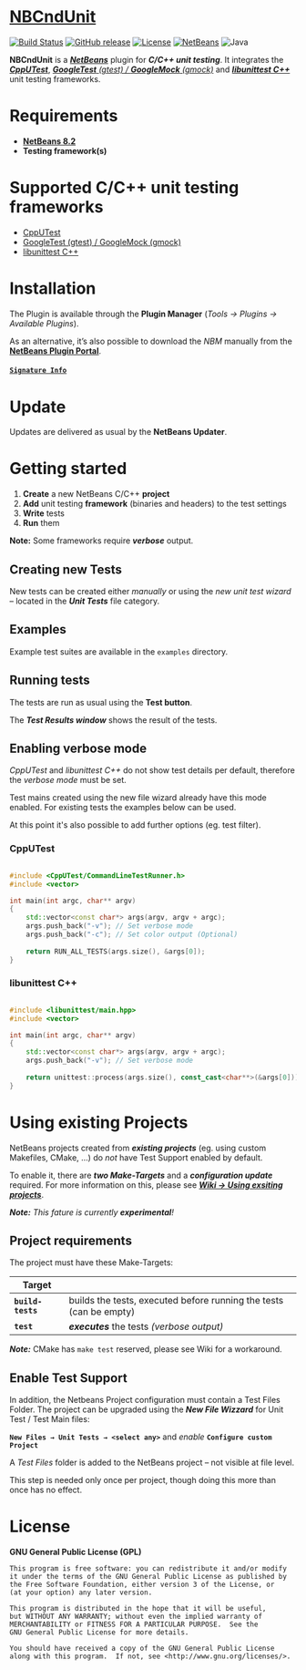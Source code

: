 # [NBCndUnit](https://github.com/offa/NBCndUnit)

[![Build Status](https://travis-ci.org/offa/NBCndUnit.svg?branch=master)](https://travis-ci.org/offa/NBCndUnit)
[![GitHub release](https://img.shields.io/github/release/offa/NBCndUnit.svg)](https://github.com/offa/NBCndUnit/releases)
[![License](https://img.shields.io/badge/license-GPLv3-yellow.svg)](LICENSE)
[![NetBeans](https://img.shields.io/badge/netbeans-8.2-lightgrey.svg)](http://plugins.netbeans.org/plugin/57174/nbcndunit)
![Java](https://img.shields.io/badge/java-1.7-green.svg)

**NBCndUnit** is a [***NetBeans***](https://netbeans.org) plugin for ***C/C++ unit testing***. It integrates the [_**CppUTest**_](https://cpputest.github.io/), [_**GoogleTest** (gtest) / **GoogleMock** (gmock)_](https://github.com/google/googletest) and [_**libunittest C++**_](http://libunittest.sourceforge.net/) unit testing frameworks.


# Requirements

 - [**NetBeans 8.2**](https://netbeans.org)
 - **Testing framework(s)**


# Supported C/C++ unit testing frameworks

 - [CppUTest](https://cpputest.github.io/)
 - [GoogleTest (gtest) / GoogleMock (gmock)](https://github.com/google/googletest)
 - [libunittest C++](http://libunittest.sourceforge.net/)


# Installation

The Plugin is available through the **Plugin Manager** (*Tools → Plugins → Available Plugins*).

As an alternative, it’s also possible to download the *NBM* manually from the [**NetBeans Plugin Portal**](http://plugins.netbeans.org/plugin/57174/nbcndunit).

#### [`Signature Info`](https://github.com/offa/NBCndUnit/wiki/NBM-Signature)


# Update

Updates are delivered as usual by the **NetBeans Updater**.




# Getting started

 1. **Create** a new NetBeans C/C++ **project**
 1. **Add** unit testing **framework** (binaries and headers) to the test settings
 1. **Write** tests
 1. **Run** them

**Note:** Some frameworks require ***verbose*** output.


## Creating new Tests

New tests can be created either *manually* or using the *new unit test wizard* – located in the ***Unit Tests*** file category.


## Examples

Example test suites are available in the `examples` directory.


## Running tests

The tests are run as usual using the **Test button**.

The ***Test Results window*** shows the result of the tests.


## Enabling verbose mode

*CppUTest* and *libunittest C++* do not show test details per default, therefore the *verbose mode* must be set.

Test mains created using the new file wizard already have this mode enabled. For existing tests the examples below can be used.

At this point it's also possible to add further options (eg. test filter).

### CppUTest

```cpp

#include <CppUTest/CommandLineTestRunner.h>
#include <vector>

int main(int argc, char** argv)
{
    std::vector<const char*> args(argv, argv + argc);
    args.push_back("-v"); // Set verbose mode
    args.push_back("-c"); // Set color output (Optional)
    
    return RUN_ALL_TESTS(args.size(), &args[0]);
}
```


### libunittest C++

```cpp

#include <libunittest/main.hpp>
#include <vector>

int main(int argc, char** argv)
{
    std::vector<const char*> args(argv, argv + argc);
    args.push_back("-v"); // Set verbose mode
    
    return unittest::process(args.size(), const_cast<char**>(&args[0]));
}

```


# Using existing Projects

NetBeans projects created from ***existing projects*** (eg. using custom Makefiles, CMake, …) do *not* have Test Support enabled by default.

To enable it, there are ***two Make-Targets*** and a ***configuration update*** required. For more information on this, please see [***Wiki → Using exsiting projects***](https://github.com/offa/NBCndUnit/wiki/Using-existing-projects).

_**Note:** This fature is currently **experimental**!_


## Project requirements

The project must have these Make-Targets:

| Target            |                          |
|-------------------|--------------------------|
| **`build-tests`** | builds the tests, executed before running the tests (can be empty) |
| **`test`**        | ***executes*** the tests *(verbose output)* |

***Note:*** CMake has `make test` reserved, please see Wiki for a workaround.


## Enable Test Support

In addition, the Netbeans Project configuration must contain a Test Files Folder. The project can be upgraded using the ***New File Wizzard*** for Unit Test / Test Main files:

**`New Files → Unit Tests → <select any>`** and *enable* **`Configure custom Project`**

A *Test Files* folder is added to the NetBeans project – not visible at file level.

This step is needed only once per project, though doing this more than once has no effect.



# License

**GNU General Public License (GPL)**

    This program is free software: you can redistribute it and/or modify
    it under the terms of the GNU General Public License as published by
    the Free Software Foundation, either version 3 of the License, or
    (at your option) any later version.

    This program is distributed in the hope that it will be useful,
    but WITHOUT ANY WARRANTY; without even the implied warranty of
    MERCHANTABILITY or FITNESS FOR A PARTICULAR PURPOSE.  See the
    GNU General Public License for more details.

    You should have received a copy of the GNU General Public License
    along with this program.  If not, see <http://www.gnu.org/licenses/>.
